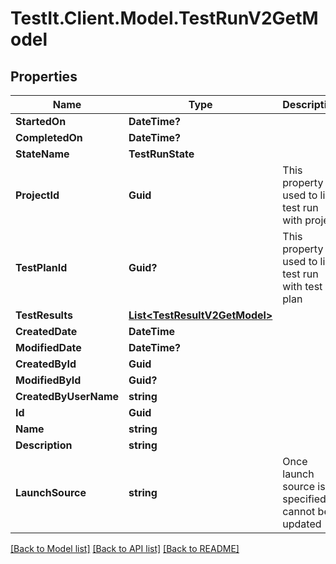 # TestIt.Client.Model.TestRunV2GetModel

## Properties

Name | Type | Description | Notes
------------ | ------------- | ------------- | -------------
**StartedOn** | **DateTime?** |  | [optional] 
**CompletedOn** | **DateTime?** |  | [optional] 
**StateName** | **TestRunState** |  | 
**ProjectId** | **Guid** | This property is used to link test run with project | [optional] 
**TestPlanId** | **Guid?** | This property is used to link test run with test plan | [optional] 
**TestResults** | [**List&lt;TestResultV2GetModel&gt;**](TestResultV2GetModel.md) |  | [optional] 
**CreatedDate** | **DateTime** |  | [optional] 
**ModifiedDate** | **DateTime?** |  | [optional] 
**CreatedById** | **Guid** |  | [optional] 
**ModifiedById** | **Guid?** |  | [optional] 
**CreatedByUserName** | **string** |  | [optional] 
**Id** | **Guid** |  | 
**Name** | **string** |  | 
**Description** | **string** |  | [optional] 
**LaunchSource** | **string** | Once launch source is specified it cannot be updated | [optional] 

[[Back to Model list]](../README.md#documentation-for-models) [[Back to API list]](../README.md#documentation-for-api-endpoints) [[Back to README]](../README.md)

